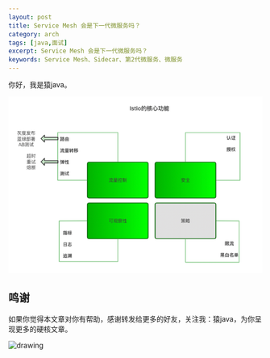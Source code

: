 ```yaml
---
layout: post
title: Service Mesh 会是下一代微服务吗？
category: arch
tags: [java,面试]
excerpt: Service Mesh 会是下一代微服务吗？
keywords: Service Mesh、Sidecar、第2代微服务、微服务
---
```


你好，我是猿java。


![img.png](../assets/md/arch/istio-function.png)

## 鸣谢
如果你觉得本文章对你有帮助，感谢转发给更多的好友，关注我：猿java，为你呈现更多的硬核文章。

<img src="https://yuanjava.cn/assets/img/pub.jpg" alt="drawing" style="width:300px;"/>
